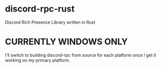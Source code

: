 # discord-rpc-rust
Discord Rich Presence Library written in Rust

# CURRENTLY WINDOWS ONLY

I'll switch to building discord-rpc from source for each platform once I get it working on my primary platform.